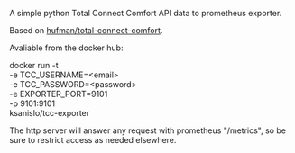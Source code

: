 A simple python Total Connect Comfort API data to prometheus exporter.

Based on [hufman/total-connect-comfort](https://github.com/hufman/total-connect-comfort).


Avaliable from the docker hub:

docker run -t \
    -e TCC_USERNAME=\<email\> \
    -e TCC_PASSWORD=\<password\> \
    -e EXPORTER_PORT=9101 \
    -p 9101:9101 \
    ksanislo/tcc-exporter

The http server will answer any request with prometheus "/metrics", so be sure to restrict access as needed elsewhere.
